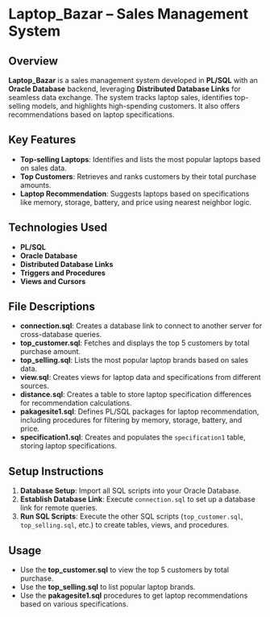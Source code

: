 
# Laptop_Bazar – Sales Management System

## Overview

**Laptop_Bazar** is a sales management system developed in **PL/SQL** with an **Oracle Database** backend, leveraging **Distributed Database Links** for seamless data exchange. The system tracks laptop sales, identifies top-selling models, and highlights high-spending customers. It also offers recommendations based on laptop specifications.

## Key Features

- **Top-selling Laptops**: Identifies and lists the most popular laptops based on sales data.
- **Top Customers**: Retrieves and ranks customers by their total purchase amounts.
- **Laptop Recommendation**: Suggests laptops based on specifications like memory, storage, battery, and price using nearest neighbor logic.

## Technologies Used

- **PL/SQL**
- **Oracle Database**
- **Distributed Database Links**
- **Triggers and Procedures**
- **Views and Cursors**

## File Descriptions

- **connection.sql**: Creates a database link to connect to another server for cross-database queries.
- **top_customer.sql**: Fetches and displays the top 5 customers by total purchase amount.
- **top_selling.sql**: Lists the most popular laptop brands based on sales data.
- **view.sql**: Creates views for laptop data and specifications from different sources.
- **distance.sql**: Creates a table to store laptop specification differences for recommendation calculations.
- **pakagesite1.sql**: Defines PL/SQL packages for laptop recommendation, including procedures for filtering by memory, storage, battery, and price.
- **specification1.sql**: Creates and populates the `specification1` table, storing laptop specifications.

## Setup Instructions

1. **Database Setup**: Import all SQL scripts into your Oracle Database.
2. **Establish Database Link**: Execute `connection.sql` to set up a database link for remote queries.
3. **Run SQL Scripts**: Execute the other SQL scripts (`top_customer.sql`, `top_selling.sql`, etc.) to create tables, views, and procedures.

## Usage

- Use the **top_customer.sql** to view the top 5 customers by total purchase.
- Use the **top_selling.sql** to list popular laptop brands.
- Use the **pakagesite1.sql** procedures to get laptop recommendations based on various specifications.

